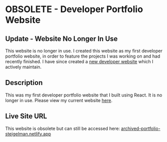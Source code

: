 # OBSOLETE - Developer Portfolio Website

## Update - Website No Longer In Use
This website is no longer in use. I created this website as my first developer portfolio website, in order to feature the projects I was working on and had recently finished. I have since created a [new developer website](https://www.helloimjoey.com/) which I actively maintain.

## Description
This was my first developer portfolio website that I built using React. It is no longer in use. Please view my current website [here](https://www.helloimjoey.com/).

## Live Site URL
This website is obsolete but can still be accessed here: [archived-portfolio-steigelman.netlify.app](archived-portfolio-steigelman.netlify.app)
